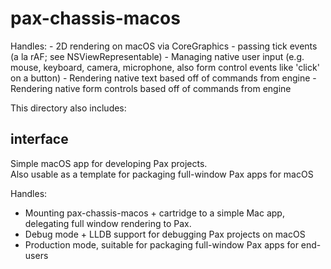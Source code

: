 # pax-chassis-macos

Handles:
    - 2D rendering on macOS via CoreGraphics
    - passing tick events (a la rAF; see NSViewRepresentable)
    - Managing native user input (e.g. mouse, keyboard, camera, microphone, also form control events like 'click' on a button)
    - Rendering native text based off of commands from engine
    - Rendering native form controls based off of commands from engine

This directory also includes:

## interface

Simple macOS app for developing Pax projects.  
Also usable as a template for packaging full-window Pax apps for macOS

Handles:
- Mounting pax-chassis-macos + cartridge to a simple Mac app, delegating full window rendering to Pax.
- Debug mode + LLDB support for debugging Pax projects on macOS
- Production mode, suitable for packaging full-window Pax apps for end-users
    